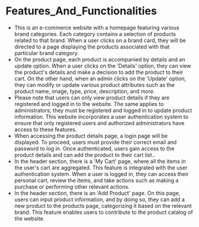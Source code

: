 # Features_And_Functionalities
- This is an e-commerce website with a homepage featuring various brand categories. Each category contains a selection of products related to that brand. When a user clicks on a brand card, they will be directed to a page displaying the products associated with that particular brand category.
- On the product page, each product is accompanied by details and an update option. When a user clicks on the 'Details' option, they can view the product's details and make a decision to add the product to their cart. On the other hand, when an admin clicks on the 'Update' option, they can modify or update various product attributes such as the product name, image, type, price, description, and more.
- Please note that users can only view product details if they are registered and logged in to the website. The same applies to administrators; they must be registered and logged in to update product information. This website incorporates a user authentication system to ensure that only registered users and authorized administrators have access to these features.
- When accessing the product details page, a login page will be displayed. To proceed, users must provide their correct email and password to log in. Once authenticated, users gain access to the product details and can add the product to their cart list..
- In the header section, there is a 'My Cart' page, where all the items in the user's cart are aggregated. This feature is integrated with the user authentication system. When a user is logged in, they can access their personal cart, review the items, and take actions such as making a purchase or performing other relevant actions.
- In the header section, there is an 'Add Product' page. On this page, users can input product information, and by doing so, they can add a new product to the products page, categorizing it based on the relevant brand. This feature enables users to contribute to the product catalog of the website.